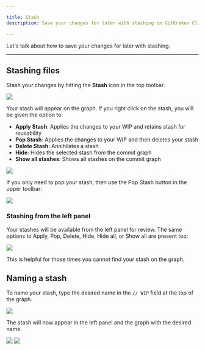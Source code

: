 ```yaml
---

title: Stash
description: Save your changes for later with stashing in GitKraken Client.

---
```


Let's talk about how to save your changes for later with stashing.

***

<a name="stashing-files"></a>

## Stashing files

Stash your changes by hitting the **Stash** icon in the top toolbar.

<img src='/img/documentation/working-with-files/stashing/stash.png' srcset='/img/documentation/working-with-files/stashing/stash@2x.png 2x' class='img-bordered img-responsive center'>

Your stash will appear on the graph. If you right click on the stash, you will be given the option to:

* **Apply Stash**: Applies the changes to your WIP and retains stash for reusability
* **Pop Stash**: Applies the changes to your WIP and then deletes your stash
* **Delete Stash**: Annihilates a stash
* **Hide**: Hides the selected stash from the commit graph
* **Show all stashes**: Shows all stashes on the commit graph

<img src='/img/documentation/working-with-files/stashing/stash-options.png' srcset='/img/documentation/working-with-files/stashing/stash-options@2x.png 2x' class='img-bordered img-responsive center'>

If you only need to pop your stash, then use the Pop Stash button in the upper toolbar:

<img src='/img/documentation/working-with-files/stashing/pop-stash.png' srcset='/img/documentation/working-with-files/stashing/pop-stash@2x.png 2x' class='img-bordered img-responsive center'>

<a name="stashing-from-the-left-panel"></a>

### Stashing from the left panel

Your stashes will be available from the left panel for review. The same options to Apply, Pop, Delete, Hide, Hide all, or Show all are present too:

<img src='/img/documentation/working-with-files/stashing/stash-left.png' srcset='/img/documentation/working-with-files/stashing/stash-left@2x.png 2x' class='img-bordered img-responsive center'>

This is helpful for those times you cannot find your stash on the graph.



## Naming a stash

To name your stash, type the desired name in the `// WIP` field at the top of the graph.

<img src='/img/documentation/working-with-files/stashing/custom-stash-wip.png' srcset='/img/documentation/working-with-files/stashing/custom-stash-wip@2x.png 2x' class='img-bordered img-responsive center'>

The stash will now appear in the left panel and the graph with the desired name.

<img src='/img/documentation/working-with-files/stashing/custom-stash-panel.png' srcset='/img/documentation/working-with-files/stashing/custom-stash-panel@2x.png 2x' class='img-bordered img-responsive center'>

<img src='/img/documentation/working-with-files/stashing/custom-stash-graph.png' srcset='/img/documentation/working-with-files/stashing/custom-stash-graph@2x.png 2x' class='img-bordered img-responsive center'>